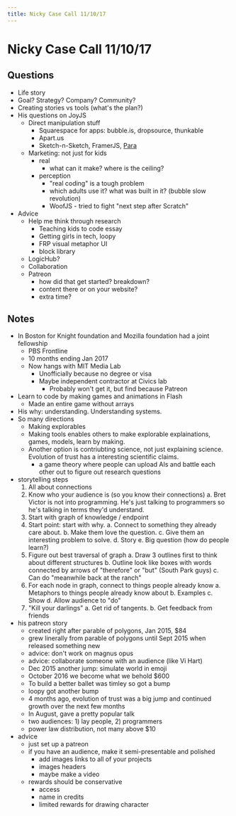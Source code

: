 ```yaml
---
title: Nicky Case Call 11/10/17
---
```


# Nicky Case Call 11/10/17

## Questions

* Life story
* Goal? Strategy? Company? Community? 
* Creating stories vs tools (what's the plan?)
* His questions on JoyJS
  * Direct manipulation stuff
    * Squarespace for apps: bubble.is, dropsource, thunkable
    * Apart.us
    * Sketch-n-Sketch, FramerJS, [Para](https://www.youtube.com/watch?v=-slflVG4wUQ)
  * Marketing: not just for kids
    * real
      * what can it make? where is the ceiling?
    * perception
      * "real coding" is a tough problem
      * which adults use it? what was built in it? (bubble slow revolution)
      * WoofJS - tried to fight "next step after Scratch"
* Advice
  * Help me think through research
    * Teaching kids to code essay 
    * Getting girls in tech, loopy
    * FRP visual metaphor UI
    * block library
  * LogicHub?
  * Collaboration
  * Patreon
    * how did that get started? breakdown?
    * content there or on your website?
    * extra time?


## Notes

* In Boston for Knight foundation and Mozilla foundation had a joint fellowship
  * PBS Frontline
  * 10 months ending Jan 2017
  * Now hangs with MIT Media Lab
    * Unofficially because no degree or visa
    * Maybe independent contractor at Civics lab
      * Probably won't get it, but find because Patreon
* Learn to code by making games and animations in Flash
  * Made an entire game without arrays
* His why: understanding. Understanding systems.
* So many directions
  * Making explorables 
  * Making tools enables others to make explorable explainations, games, models, learn by making.
  * Another option is contriubting science, not just explaining science. Evolution of trust has a interesting scientific claims.
    * a game theory where people can upload AIs and battle each other out to figure out research questions
* storytelling steps
  1. All about connections
  2. Know who your audience is (so you know their connections)
    a. Bret Victor is not into programming. He's just talking to programmers so he's talking in terms they'd understand.
  3. Start with graph of knowledge / endpoint
  4. Start point: start with why. 
    a. Connect to something they already care about. 
    b. Make them love the question.
    c. Give them an interesting problem to solve. 
    d. Story
    e. Big question (how do people learn?)
  5. Figure out best traversal of graph
    a. Draw 3 outlines first to think about different structures 
    b. Outline look like boxes with words connected by arrows of "therefore" or "but" (South Park guys)
    c. Can do "meanwhile back at the ranch"
  6. For each node in graph, connect to things people already know
    a. Metaphors to things people already know about
    b. Examples
    c. Show
    d. Allow audience to "do"
  7. "Kill your darlings" 
    a. Get rid of tangents. 
    b. Get feedback from friends
* his patreon story
  * created right after parable of polygons, Jan 2015, $84
  * grew linerally from parable of polygons until Sept 2015 when released something new
  * advice: don't work on magnus opus
  * advice: collaborate someone with an audience (like Vi Hart)
  * Dec 2015 another jump: simulate world in emoji
  * October 2016 we become what we behold $600
  * To build a better ballet was timley so got a bump
  * loopy got another bump
  * 4 months ago, evolution of trust was a big jump and continued growth over the next few months
  * In August, gave a pretty popular talk
  * two audiences: 1) lay people, 2) programmers
  * power law distribution, not many above $10
* advice
  * just set up a patreon
  * if you have an audience, make it semi-presentable and polished
    * add images links to all of your projects
    * images headers
    * maybe make a video
  * rewards should be conservative
    * access
    * name in credits
    * limited rewards for drawing character



<script>

(function(i,s,o,g,r,a,m){i['GoogleAnalyticsObject']=r;i[r]=i[r]||function(){
(i[r].q=i[r].q||[]).push(arguments)},i[r].l=1*new Date();a=s.createElement(o),
m=s.getElementsByTagName(o)[0];a.async=1;a.src=g;m.parentNode.insertBefore(a,m)
})(window,document,'script','https://www.google-analytics.com/analytics.js','ga');

ga('create', 'UA-103157758-1', 'auto');
ga('send', 'pageview');

</script>
